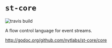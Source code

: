 `st-core`
=========

![travis build](https://travis-ci.org/nytlabs/st-core.svg)

A flow control language for event streams.

http://godoc.org/github.com/nytlabs/st-core/core

